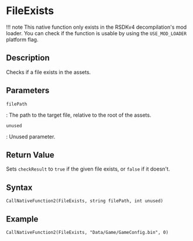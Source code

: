 # FileExists

!!! note
    This native function only exists in the RSDKv4 decompilation's mod loader. You can check if the function is usable by using the `USE_MOD_LOADER` platform flag.

## Description
Checks if a file exists in the assets.

## Parameters
`filePath`

:   The path to the target file, relative to the root of the assets.

`unused`

:   Unused parameter.

## Return Value
Sets `checkResult` to `true` if the given file exists, or `false` if it doesn't.

## Syntax
```
CallNativeFunction2(FileExists, string filePath, int unused)
```

## Example
```
CallNativeFunction2(FileExists, "Data/Game/GameConfig.bin", 0)
```
